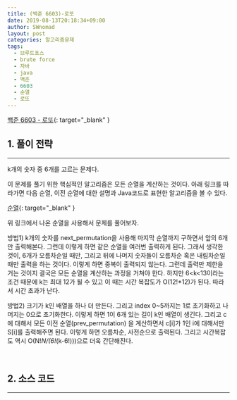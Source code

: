 ```yaml
---
title: (백준 6603)-로또
date: 2019-08-13T20:18:34+09:00
author: SWnomad
layout: post
categories: 알고리즘문제
tags:
  - 브루트포스
  - brute force
  - 자바
  - java
  - 백준
  - 6603
  - 순열
  - 로또
---
```


[백준 6603 - 로또](https://www.acmicpc.net/problem/6603){: target="_blank" }

## 1. 풀이 전략
* * *

k개의 숫자 중 6개를 고르는 문제다. 

이 문제를 풀기 위한 핵심적인 알고리즘은 모든 순열을 계산하는 것이다. 아래 링크를 따라가면 다음 순열, 이전 순열에 대한 설명과 Java코드로 표현한 알고리즘을 볼 수 있다.

[순열](https://swnomad.github.io/2019/08/11/permutation/){: target="_blank" }

위 링크에서 나온 순열을 사용해서 문제를 풀어보자.

방법1) k개의 숫자를 next_permutation을 사용해 마지막 순열까지 구하면서 앞의 6개만 출력해본다. 그런데 이렇게 하면 같은 순열을 여러번 출력하게 된다. 그래서 생각한 것이, 6개가 오름차순일 때만, 그리고 뒤에 나머지 숫자들이 오름차순 혹은 내림차순일 때만 출력을 하는 것이다. 이렇게 하면 중복이 출력되지 않는다. 그런데 출력만 제한을 거는 것이지 결국은 모든 순열을 계산하는 과정을 거쳐야 한다. 하지만 6<k<13이라는 조건 때문에 k는 최대 12가 될 수 있고 이 때는 시간 복잡도가 O(12!*12)가 된다. 따라서 시간 초과가 난다.

방법2) 크기가 k인 배열을 하나 더 만든다. 그리고 index 0~5까지는 1로 초기화하고 나머지는 0으로 초기화한다. 이렇게 하면 1이 6개 있는 길이 k인 배열이 생긴다. 그리고 c에 대해서 모든 이전 순열(prev_permutation) 을 계산하면서 c[i]가 1인 i에 대해서만 S[i]를 출력해주면 된다. 이렇게 하면 오름차순, 사전순으로 출력된다. 그리고 시간복잡도 역시 O(N!*N/(6!*(k-6!)))으로 더욱 간단해진다.

<br>

## 2. 소스 코드
* * *

~~~ java

~~~